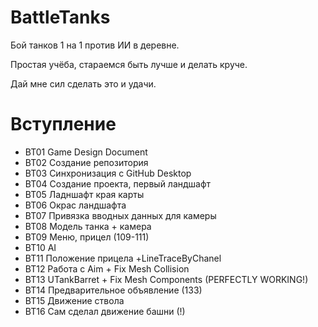 # BattleTanks
Бой танков 1 на 1 против ИИ в деревне.

Простая учёба, стараемся быть лучше и делать круче.

Дай мне сил сделать это и удачи.

# Вступление
* BT01 Game Design Document
* BT02 Создание репозитория
* BT03 Синхронизация с GitHub Desktop
* BT04 Создание проекта, первый ландшафт
* BT05 Ладншафт края карты
* BT06 Окрас ландшафта
* BT07 Привязка вводных данных для камеры
* BT08 Модель танка + камера
* BT09 Меню, прицел (109-111)
* BT10 AI
* BT11 Положение прицела +LineTraceByChanel 
* BT12 Работа с Aim + Fix Mesh Collision
* BT13 UTankBarret + Fix Mesh Components (PERFECTLY WORKING!)
* BT14 Предварительное объявление (133)
* BT15 Движение ствола
* BT16 Сам сделал движение башни (!)